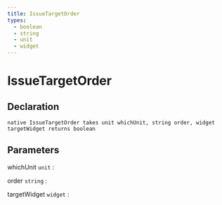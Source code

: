```yaml
---
title: IssueTargetOrder
types:
  - boolean
  - string
  - unit
  - widget
---
```


# IssueTargetOrder

## Declaration

```jass
native IssueTargetOrder takes unit whichUnit, string order, widget targetWidget returns boolean
```

## Parameters
whichUnit `unit`
: 

order `string`
: 

targetWidget `widget`
: 
